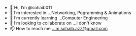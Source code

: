 - 👋 Hi, I’m @sohaib011
- 👀 I’m interested in ...Networking, Pogramming & Animations
- 🌱 I’m currently learning ...Computer Engineering
- 💞️ I’m looking to collaborate on ...I don't know
- 📫 How to reach me ...m.sohaib.azz@gmail.com

<!---
sohaib011/sohaib011 is a ✨ special ✨ repository because its `README.md` (this file) appears on your GitHub profile.
You can click the Preview link to take a look at your changes.
--->
